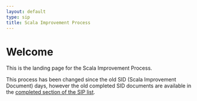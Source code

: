 ```yaml
---
layout: default
type: sip
title: Scala Improvement Process
---
```



# Welcome #

This is the landing page for the Scala Improvement Process.

This process has been changed since the old SID (Scala Improvement Document) days, however the old completed SID documents are available in the [completed section of the SIP list](sip-list.html).


